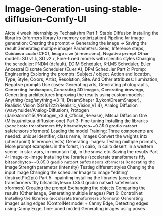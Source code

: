 # Image-Generation-using-stable-diffusion-Comfy-UI
Aicte 4 week internship by Techsakshm Part 1: Stable Diffusion Installing the libraries (xformers library to memory optimization) Pipeline for image generation: Creating the prompt -> Generating the image -> Saving the result Generating multiple images Parameters: Seed, Inference steps, Guidance scale (CFG), Image size (dimensions), Negative prompt Other models: SD v1.5, SD v2.x, Fine-tuned models with specific styles Changing the scheduler: PNDM (default), DDIM Scheduler, K-LMS Scheduler, Euler Ancestral Discrete Scheduler (Euler A), DPM Scheduler Part 2: Prompt Engineering Exploring the prompts: Subject / object, Action and location, Type, Style, Colors, Artist, Resolution, Site. And Other attributes: Ilumination, Negative prompts Use cases: Generating arts, Generating photographs, Generating landscapes, Generating 3D images, Generating drawings, Generating architectures Improving the results using custom models: Anything (cag/anything-v3-1), DreamShaper (Lykon/DreamShaper), Realistic Vision (SG161222/Realistic_Vision_V1.4), Analog Diffusion (wavymulder/Analog-Diffusion), Protogen (darkstorm2150/Protogen_x3.4_Official_Release), Mitsua Diffusion One (Mitsua/mitsua-diffusion-one) Part 3: Fine-tuning Installing the libraries (accelerate transformers ftfy bitsandbytes==0.35.0 gradio natsort safetensors xformers) Loading the model Training: Three components are needed: unique identifier, class name, images Convert the weights into (checkpoint) Inference (tests) Generating images: Testing multiple prompts, More prompt examples: in the forest, in cairo, in cairo desert, in a western scene, in star wars, in mountain fuji, in the snow, etc. Saving the results Part 4: Image-to-image Installing the libraries (accelerate transformers ftfy bitsandbytes==0.35.0 gradio natsort safetensors xformers) Generating the image Strength parameter (intensity) Testing different styles Changing the input image Changing the scheduler Image to image "editing" (InstructPix2pix) Part 5: Inpainting Installing the libraries (accelerate transformers ftfy bitsandbytes==0.35.0 gradio natsort safetensors xformers) Creating the prompt Exchanging the objects Comparing the results (Other image, Generating multiple images) Part 6: ControlNet Installing the libraries (accelerate transformers xformers) Generating images using edges (ControlNet model + Canny Edge, Detecting edges using Canny Edge, fine-tuned model) Generating images using poses
